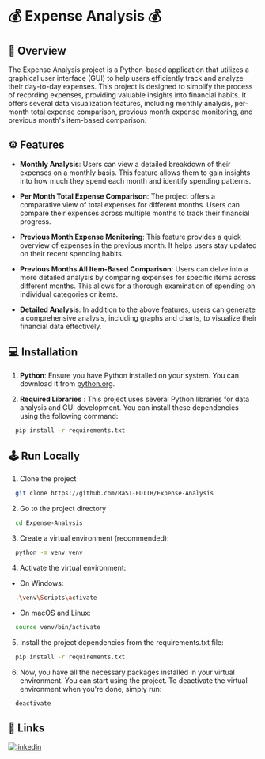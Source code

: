 
# 💰 Expense Analysis 💰

## 📌 Overview

The Expense Analysis project is a Python-based application that utilizes a graphical user interface (GUI) to help users efficiently track and analyze their day-to-day expenses. This project is designed to simplify the process of recording expenses, providing valuable insights into financial habits. It offers several data visualization features, including monthly analysis, per-month total expense comparison, previous month expense monitoring, and previous month's item-based comparison.


## ⚙ Features

- **Monthly Analysis**: Users can view a detailed breakdown of their expenses on a monthly basis. This feature allows them to gain insights into how much they spend each month and identify spending patterns.

- **Per Month Total Expense Comparison**: The project offers a comparative view of total expenses for different months. Users can compare their expenses across multiple months to track their financial progress.

- **Previous Month Expense Monitoring**: This feature provides a quick overview of expenses in the previous month. It helps users stay updated on their recent spending habits.

- **Previous Months All Item-Based Comparison**: Users can delve into a more detailed analysis by comparing expenses for specific items across different months. This allows for a thorough examination of spending on individual categories or items.

- **Detailed Analysis**: In addition to the above features, users can generate a comprehensive analysis, including graphs and charts, to visualize their financial data effectively.


## 💻 Installation

1) **Python**: Ensure you have Python installed on your system. You can download it from [python.org](https://www.python.org/).

2) **Required Libraries** : This project uses several Python libraries for data analysis and GUI development. You can install these dependencies using the following command:

```bash
  pip install -r requirements.txt
```
    
## 🕹 Run Locally

1) Clone the project

```bash
  git clone https://github.com/RaST-EDITH/Expense-Analysis
```

2) Go to the project directory

```bash
  cd Expense-Analysis
```

3) Create a virtual environment (recommended):

```bash
  python -m venv venv
```

4) Activate the virtual environment:

- On Windows:

```bash
  .\venv\Scripts\activate
```

- On macOS and Linux:

```bash
  source venv/bin/activate
```

5) Install the project dependencies from the requirements.txt file:

```bash
  pip install -r requirements.txt
```

6) Now, you have all the necessary packages installed in your virtual environment. You can start using the project. 
To deactivate the virtual environment when you're done, simply run:

```bash
  deactivate
```


## 📎 Links

[![linkedin](https://img.shields.io/badge/linkedin-0A66C2?style=for-the-badge&logo=linkedin&logoColor=white)](https://www.linkedin.com/in/raghvendra-singh-053977226)